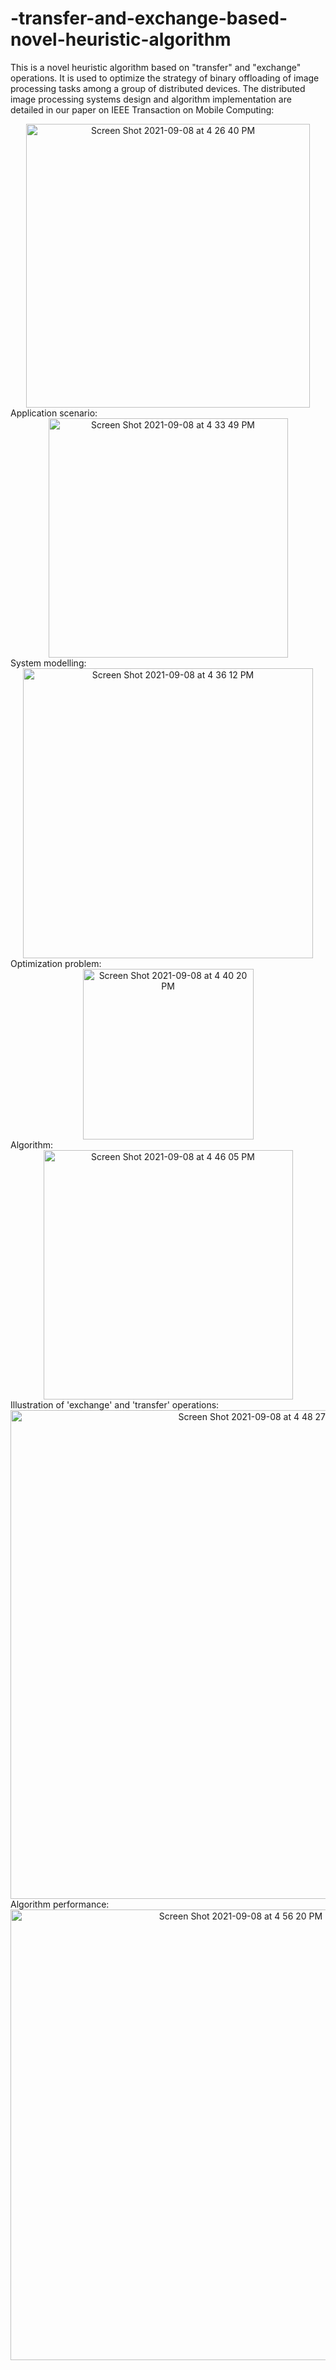 # -transfer-and-exchange-based-novel-heuristic-algorithm
This is a novel heuristic algorithm based on "transfer" and "exchange" operations. It is used to optimize the strategy of binary offloading of image processing tasks among a group of distributed devices.
The distributed image processing systems design and algorithm implementation are detailed in our paper on IEEE Transaction on Mobile Computing:

<div align=center><img width="454" alt="Screen Shot 2021-09-08 at 4 26 40 PM" src="https://user-images.githubusercontent.com/37515653/132580703-1229099a-b174-4130-b243-490b755c8c8d.png">
  
 <div align=left> Application scenario:
  
<div align=center><img width="383" alt="Screen Shot 2021-09-08 at 4 33 49 PM" src="https://user-images.githubusercontent.com/37515653/132581444-b848022a-19a9-454e-abab-d58501d20afe.png">
 
 <div align=left>System modelling:
 
<div align=center><img width="464" alt="Screen Shot 2021-09-08 at 4 36 12 PM" src="https://user-images.githubusercontent.com/37515653/132581732-d0da751e-d106-4c67-80a0-ec6b78b4a57d.png">

<div align=left>Optimization problem:
 
<div align=center><img width="273" alt="Screen Shot 2021-09-08 at 4 40 20 PM" src="https://user-images.githubusercontent.com/37515653/132582307-159b3df6-adcb-430c-bdb2-b5e7866b0a51.png">

<div align=left>Algorithm:
 
<div align=center><img width="399" alt="Screen Shot 2021-09-08 at 4 46 05 PM" src="https://user-images.githubusercontent.com/37515653/132583158-22bc9eb3-5a2c-4e41-a5e9-32b8da484c90.png">

<div align=left>Illustration of 'exchange' and 'transfer' operations:
 
<div align=center><img width="782" alt="Screen Shot 2021-09-08 at 4 48 27 PM" src="https://user-images.githubusercontent.com/37515653/132583384-c77900d6-9d5c-4673-b7ee-74060058c359.png">

 <div align=left>Algorithm performance:
 
<div align=center><img width="721" alt="Screen Shot 2021-09-08 at 4 56 20 PM" src="https://user-images.githubusercontent.com/37515653/132584361-7348f0e2-cd82-4acb-8744-c303ab47a662.png">

  
  
  
  
